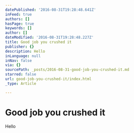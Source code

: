 ```yaml
---
datePublished: '2016-08-31T19:28:48.641Z'
inFeed: true
authors: []
hasPage: true
keywords: []
author: []
dateModified: '2016-08-31T19:28:48.227Z'
title: Good job you crushed it
publisher: {}
description: Hello
inLanguage: null
inNav: false
via: {}
sourcePath: _posts/2016-08-31-good-job-you-crushed-it.md
starred: false
url: good-job-you-crushed-it/index.html
_type: Article

---
```

# Good job you crushed it

Hello